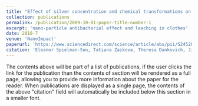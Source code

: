 ```yaml
---
title: "Effect of silver concentration and chemical transformations on release and antibacterial efficacy in silver-containing textiles"
collection: publications
permalink: /publication/2009-10-01-paper-title-number-1
excerpt: 'nano-particle antibacterial effect and leaching in clothes'
date: 2018-7
venue: 'NanoImpact'
paperurl: 'https://www.sciencedirect.com/science/article/abs/pii/S2452074817301878'
citation: 'Eleanor Spielman-Sun, Tatiana Zaikova, Theresa Dankovich, Jie Yun, Margret Ryan, James E. Hutchison, Gregory V. Lowry. (2018). &quot;Effect of silver concentration and chemical transformations on release and antibacterial efficacy in silver-containing textiles.&quot; <i>NanoImpact</i>. 1(1).'
---
```


The contents above will be part of a list of publications, if the user clicks the link for the publication than the contents of section will be rendered as a full page, allowing you to provide more information about the paper for the reader. When publications are displayed as a single page, the contents of the above "citation" field will automatically be included below this section in a smaller font.
